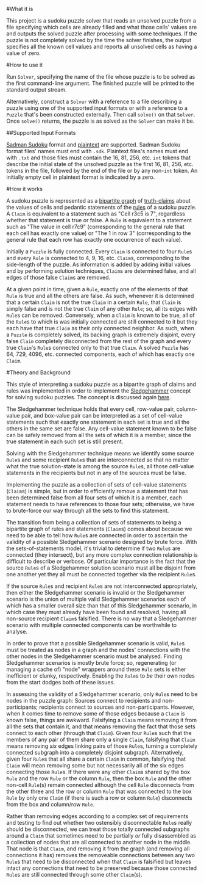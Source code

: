 #What it is

This project is a sudoku puzzle solver that reads an unsolved puzzle 
from a file specifying which cells are already filled and what those 
cells' values are and outputs the solved puzzle after processing with 
some techniques. If the puzzle is not completely solved by the time 
the solver finishes, the output specifies all the known cell values 
and reports all unsolved cells as having a value of zero.

#How to use it

Run `Solver`, specifying the name of the file whose puzzle is to be 
solved as the first command-line argument. The finished puzzle will be 
printed to the standard output stream.

Alternatively, construct a `Solver` with a reference to a file describing a puzzle 
using one of the supported input formats or with a reference to a 
`Puzzle` that's been constructed externally. Then call `solve()` on 
that `Solver`. Once `solve()` returns, the puzzle is as solved as 
the `Solver` can make it be.

##Supported Input Formats

[Sadman Sudoku](https://github.com/fiveham/Sudoku_Solver/blob/master/src/sudoku/parse/SadmanParser.java) 
format and 
[plaintext](https://github.com/fiveham/Sudoku_Solver/blob/master/src/sudoku/parse/TxtParser.java) 
are supported. 
Sadman Sudoku format files' names must end with `.sdk`. Plaintext 
files's names must end with `.txt` and those files must contain 
the 16, 81, 256, etc. `int` tokens that describe the initial state 
of the unsolved puzzle as the first 16, 81, 256, etc. tokens in the 
file, followed by the end of the file or by any non-`int` token. 
An initially empty cell in plaintext format is indicated by a zero.

#How it works

A sudoku puzzle is represented as a 
[bipartite graph](https://en.wikipedia.org/wiki/Bipartite_graph) of 
[truth-claims](https://github.com/fiveham/Sudoku_Solver/blob/master/src/sudoku/Claim.java) 
about the values of cells and pedantic statements 
of the [rules](https://github.com/fiveham/Sudoku_Solver/blob/master/src/sudoku/Rule.java) 
of a sudoku puzzle. A `Claim` is equivalent to a 
statement such as "Cell r3c5 is 7", regardless whether that statement 
is true or false. A `Rule` is equivalent to a statement such as "The 
value in cell r7c9" (corresponding to the general rule that each 
cell has exactly one value) or "The 1 in row 3" (corresponding to the 
general rule that each row has exactly one occurrence of each value).

Initially a `Puzzle` is fully connected. Every `Claim` is connected to 
four `Rule`s and every `Rule` is connected to 4, 9, 16, etc. `Claim`s, 
corresponding to the side-length of the puzzle. As information is added 
by adding initial values and by performing solution techniques, `Claim`s 
are determined false, and all edges of those false `Claim`s are removed.

At a given point in time, given a `Rule`, exactly one of the elements of 
that `Rule` is true and all the others are false. As such, whenever it 
is determined that a certain `Claim` is not the true `Claim` in a certain 
`Rule`, that `Claim` is simply false and is not the true `Claim` of any 
other `Rule`; so, all its edges with `Rule`s can be removed. Conversely, 
when a `Claim` is known to be true, all of the `Rule`s to which is was 
initially connected are still connected to it but they each have that 
true `Claim` as their only connected neighbor. As such, when a `Puzzle` 
is completely solved, its backing graph is extremely disjoint, every 
false `Claim` completely disconnected from the rest of the graph and 
every true `Claim`'s `Rule`s connected only to that true `Claim`. A solved 
`Puzzle` has 64, 729, 4096, etc. connected components, each of which 
has exactly one `Claim`.

#Theory and Background

This style of interpreting a sudoku puzzle as a bipartite graph of 
claims and rules was implemented in order to implement the 
[Sledgehammer](http://onigame.livejournal.com/20626.html) concept 
for solving sudoku puzzles. The concept is discussed again 
[here](http://onigame.livejournal.com/18580.html).

The Sledgehammer technique holds that every cell, row-value pair, 
column-value pair, and box-value pair can be interpreted as a set 
of cell-value statements such that exactly one statement in each set 
is true and all the others in the same set are false. Any cell-value 
statement known to be false can be safely removed from all the sets 
of which it is a member, since the true statement in each such set 
is still present.

Solving with the Sledgehammer technique means we identify some source `Rule`s 
and some recipient `Rule`s that are interconnected so that no matter what 
the true solution-state is among the source `Rule`s, all those cell-value 
statements in the recipients but not in any of the sources must be false.

Implementing the puzzle as a collection of sets of cell-value statements 
(`Claim`s) is simple, but in order to efficiently remove a statement 
that has been determined false from all four sets of which it is a member, 
each statement needs to have references to those four sets; otherwise, 
we have to brute-force our way through all the sets to find this statement.

The transition from being a collection of sets of statements to being a 
bipartite graph of rules and statements (`Claim`s) comes about because 
we need to be able to tell how `Rule`s are connected in order to ascertain 
the validity of a possible Sledgehammer scenario designed by brute force. 
With the sets-of-statements model, it's trivial to determine if two `Rule`s 
are connected (they intersect), but any more complex connection relationship 
is difficult to describe or verbose. Of particular importance is 
the fact that the source `Rule`s of a Sledgehammer solution scenario must all 
be disjoint from one another yet they all must be connected together via the 
recipient `Rule`s.

If the source `Rule`s and recipient `Rule`s are not interconnected appropriately, 
then either the Sledgehammer scenario is invalid or the Sledgehammer scenario 
is the union of multiple valid Sledgehammer scenarios each of which has a 
smaller overall size than that of this Sledgehammer scenario, in which case 
they must already have been found and resolved, having all non-source recipient 
`Claim`s falsified. There is no way that a Sledgehammer scenario with multiple 
connected components can be worthwhile to analyse.

In order to prove that a possible Sledgehammer scenario is valid, `Rule`s 
must be treated as nodes in a graph and the nodes' connections with the other 
nodes in the Sledgehammer scenario must be analysed. Finding Sledgehammer 
scenarios is mostly brute force; so, regenerating (or managing a cache of) 
"node" wrappers around these `Rule` sets is either inefficient or 
clunky, respectively. Enabling the `Rule`s to *be* their own nodes from the 
start dodges both of these issues.

In assessing the validity of a Sledgehammer scenario, only `Rule`s need 
to be nodes in the puzzle graph: Sources connect to recipients and non-participants; 
recipients connect to sources and non-participants. However, when it comes time 
to remove some of those edges because a `Claim` is known false, things are awkward. 
Falsifying a `Claim` means removing it from all the sets that contain it, and that 
means removing the fact that those sets connect to each other (through that `Claim`). 
Given four `Rule`s such that the members of any pair of them share only a single 
`Claim`, falsifying that `Claim` means removing *six* edges linking pairs of 
those `Rule`s, turning a completely connected subgraph into a completely disjoint 
subgraph. Alternatively, given four `Rule`s that all share a certain `Claim` in 
common, falsifying that `Claim` will mean removing some but not necessarily all 
of the six edges connecting those `Rule`s. If there were any other `Claim`s shared 
by the box `Rule` and the row `Rule` or the column `Rule`, then the box `Rule` and 
the other non-cell `Rule`(s) remain connected although the cell `Rule` disconnects 
from the other three and the row or column `Rule` that was connected to the box 
`Rule` by only one `Claim` (if there is such a row or column `Rule`) disconnects 
from the box and column/row `Rule`.

Rather than removing edges according to a complex set of requirements and testing 
to find out whether two ostensibly disconnectable `Rule`s really should be 
disconnected, we can treat those totally connected subgraphs around a `Claim` that 
sometimes need to be partially *or* fully disassembled as a collection of nodes 
that are all connected to another node in the middle. That node is that `Claim`, and 
removing it from the graph (and removing all connections it has) removes the 
removeable connections between any two `Rule`s that need to be disconnected when that 
`Claim` is falsified but leaves intact any connections that need to be preserved 
because those connected `Rule`s are still connected through some other `Claim`(s).
